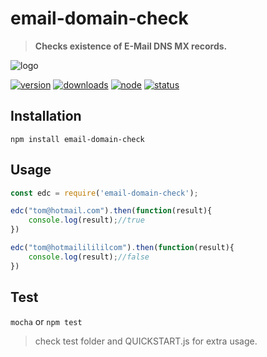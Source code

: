 # email-domain-check
> **Checks existence of E-Mail DNS MX records.**

![logo](https://assets.gitlab-static.net/uploads/-/system/project/avatar/4802372/email-domain-check.png)

[![version](https://img.shields.io/npm/v/email-domain-check.svg)](https://www.npmjs.org/package/email-domain-check)
[![downloads](https://img.shields.io/npm/dt/email-domain-check.svg)](https://www.npmjs.org/package/email-domain-check)
[![node](https://img.shields.io/node/v/email-domain-check.svg)](https://nodejs.org/)
[![status](https://gitlab.com/autokent/email-domain-check/badges/master/pipeline.svg)](https://gitlab.com/autokent/email-domain-check/pipelines)

## Installation
`npm install email-domain-check`

## Usage
```js
const edc = require('email-domain-check');

edc("tom@hotmail.com").then(function(result){
    console.log(result);//true
})

edc("tom@hotmaililililcom").then(function(result){
    console.log(result);//false
})

```


## Test
`mocha` or `npm test`

> check test folder and QUICKSTART.js for extra usage.
